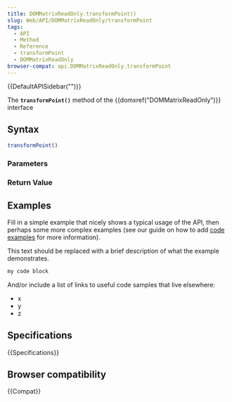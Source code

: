 ```yaml
---
title: DOMMatrixReadOnly.transformPoint()
slug: Web/API/DOMMatrixReadOnly/transformPoint
tags:
  - API
  - Method
  - Reference
  - transformPoint
  - DOMMatrixReadOnly
browser-compat: api.DOMMatrixReadOnly.transformPoint
---
```

{{DefaultAPISidebar("")}}

The **`transformPoint()`** method of the {{domxref("DOMMatrixReadOnly")}} interface 

## Syntax

```js
transformPoint()
```

### Parameters



### Return Value



## Examples

Fill in a simple example that nicely shows a typical usage of the API, then perhaps some more complex examples (see our guide on how to add [code examples](/en-US/docs/MDN/Contribute/Structures/Code_examples) for more information).

This text should be replaced with a brief description of what the example demonstrates.

```js
my code block
```

And/or include a list of links to useful code samples that live elsewhere:

*   x
*   y
*   z

## Specifications

{{Specifications}}

## Browser compatibility

{{Compat}}

